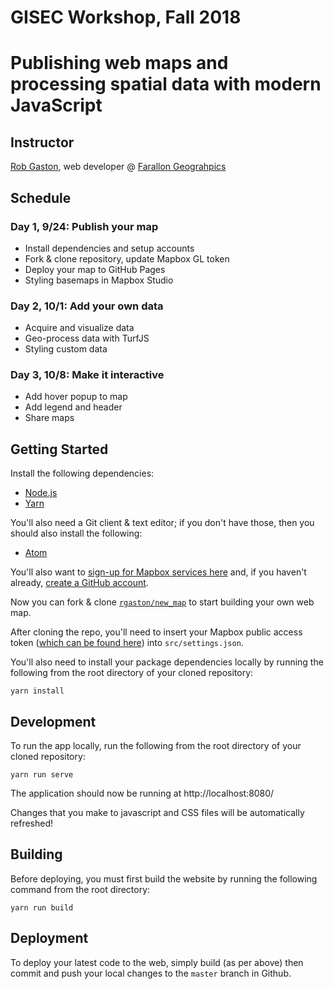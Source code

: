 # GISEC Workshop, Fall 2018 
# Publishing web maps and processing spatial data with modern JavaScript

## Instructor

[Rob Gaston](https://rgaston.com), web developer @ [Farallon Geograhpics](http://fargeo.com)

## Schedule

### Day 1, 9/24: Publish your map

- Install dependencies and setup accounts
- Fork & clone repository, update Mapbox GL token
- Deploy your map to GitHub Pages
- Styling basemaps in Mapbox Studio

### Day 2, 10/1: Add your own data

- Acquire and visualize data
- Geo-process data with TurfJS
- Styling custom data

### Day 3, 10/8: Make it interactive

- Add hover popup to map
- Add legend and header
- Share maps

## Getting Started
Install the following dependencies:
- [Node.js](https://nodejs.org/)
- [Yarn](https://yarnpkg.com/en/docs/install)

You'll also need a Git client & text editor; if you don't have those, then you should also install the following:
- [Atom](https://atom.io)

You'll also want to [sign-up for Mapbox services here](https://www.mapbox.com/signup/) and, if you haven't already, [create a GitHub account](https://github.com).

Now you can fork & clone [`rgaston/new_map`](https://github.com/rgaston/new_map) to start building your own web map.

After cloning the repo, you'll need to insert your Mapbox public access token ([which can be found here](https://www.mapbox.com/account/)) into `src/settings.json`.

You'll also need to install your package dependencies locally by running the following from the root directory of your cloned repository:
```
yarn install
```

## Development
To run the app locally, run the following from the root directory of your cloned repository:
```
yarn run serve
```

The application should now be running at http://localhost:8080/

Changes that you make to javascript and CSS files will be automatically refreshed!

## Building
Before deploying, you must first build the website by running the following command from the root directory: 
```
yarn run build
```

## Deployment
To deploy your latest code to the web, simply build (as per above) then commit and push your local changes to the `master` branch in Github.
